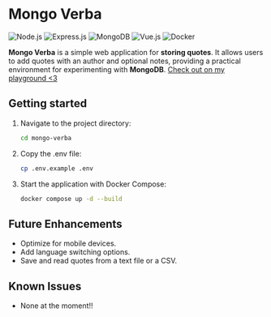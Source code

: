 # Mongo Verba

![Node.js](https://img.shields.io/badge/Node.js-339933?style=for-the-badge&logo=nodedotjs&logoColor=white)
![Express.js](https://img.shields.io/badge/Express.js-000000?style=for-the-badge&logo=express&logoColor=white)
![MongoDB](https://img.shields.io/badge/MongoDB-47A248?style=for-the-badge&logo=mongodb&logoColor=white)
![Vue.js](https://img.shields.io/badge/Vue.js-4FC08D?style=for-the-badge&logo=vuedotjs&logoColor=white)
![Docker](https://img.shields.io/badge/Docker-2496ED?style=for-the-badge&logo=docker&logoColor=white)

**Mongo Verba** is a simple web application for **storing quotes**. It allows users to add quotes with an author and optional notes, providing a practical environment for experimenting with **MongoDB**. [Check out on my playground <3](https://rexwithluv.dev/mongo-verba)

## Getting started

1. Navigate to the project directory:

    ```bash
    cd mongo-verba
    ```

2. Copy the .env file:

    ```bash
    cp .env.example .env
    ```

3. Start the application with Docker Compose:

    ```bash
    docker compose up -d --build
    ```

## Future Enhancements

- Optimize for mobile devices.
- Add language switching options.
- Save and read quotes from a text file or a CSV.

## Known Issues

- None at the moment!!
